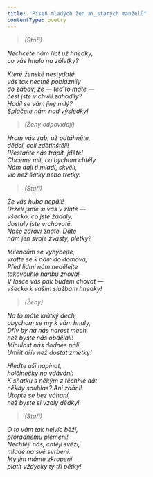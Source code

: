 ```yaml
---
title: "Píseň mladých žen a\_starých manželů"
contentType: poetry
---
```


<section>

> _(Staří)_

_Nechcete nám říct už hnedky,  
co vás hnalo na záletky?_

</section>

<section>

_Které ženské nestydaté  
vás tak nectně pobláznily  
do zábav, že — teď to máte —  
čest jste v chvíli zahodily?  
Hodil se vám jiný milý?  
Spláčete nám nad výsledky!_

</section>

<section>

> _(Ženy odpovídají)_

_Hrom vás zab, už odtáhněte,  
dědci, celí zdětinštělí!  
Přestaňte nás trápit, jděte!  
Chceme mít, co bychom chtěly.  
Nám dají ti mladí, skvělí,  
víc než šatky nebo tretky._

</section>

<section>

> _(Staří)_

_Že vás huba nepálí!  
Drželi jsme si vás v zlatě —  
všecko, co jste žádaly,  
dostaly jste vrchovatě.  
Naše zdraví znáte. Dáte  
nám jen svoje žvasty, pletky?_

</section>

<section>

_Milencům se vyhýbejte,  
vraťte se k nám do domova;  
Před lidmi nám nedělejte  
takovouhle hanbu znova!  
V lásce vás pak budem chovat —  
všecko k vašim službám hnedky!_

</section>

<section>

> _(Ženy)_

_Na to máte krátký dech,  
abychom se my k vám hnaly,  
Dřív by na nás narost mech,  
než byste nás obdělali!  
Minulost nás dodnes pálí:  
Umřít dřív než dostat zmetky!_

</section>

<section>

_Hleďte uši napínat,  
holčinečky na vdávání:  
K sňatku s někým z těchhle dát  
někdy souhlas? Ani zdání!  
Utopte se bez váhání,  
než byste si vzaly dědky!_

</section>

<section>

> _(Staří)_

_O to vám tak nejvíc běží,  
proradnému plemeni!  
Nechtějí nás, chtějí svěží,  
mladé na své svrbení.  
My jim máme zkropení  
platit vždycky ty tři pětky!_

</section>
